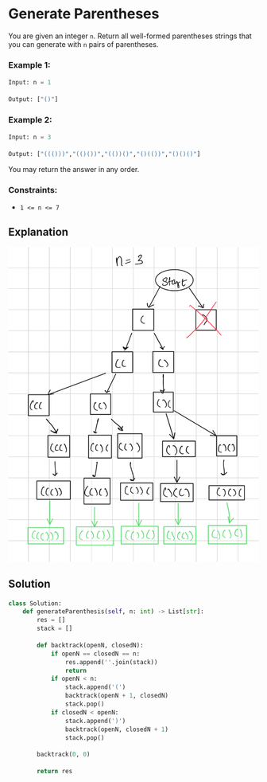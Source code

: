 # Generate Parentheses
You are given an integer `n`. Return all well-formed parentheses strings that you can generate with `n` pairs of parentheses.

### Example 1:
```python
Input: n = 1

Output: ["()"]
```

### Example 2:
```python
Input: n = 3

Output: ["((()))","(()())","(())()","()(())","()()()"]
```
You may return the answer in any order.

### Constraints:
- `1 <= n <= 7`

## Explanation
![Image](/Stack/Images/4_Generate_Parentheses_Medium.jpeg)

## Solution
```python
class Solution:
    def generateParenthesis(self, n: int) -> List[str]:
        res = []
        stack = []

        def backtrack(openN, closedN):
            if openN == closedN == n:
                res.append(''.join(stack))
                return
            if openN < n:
                stack.append('(')
                backtrack(openN + 1, closedN)
                stack.pop()
            if closedN < openN:
                stack.append(')')
                backtrack(openN, closedN + 1)
                stack.pop()
        
        backtrack(0, 0)

        return res
```